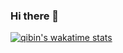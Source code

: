 ### Hi there 👋

[![qibin's wakatime stats](https://github-readme-stats.vercel.app/api/wakatime?username=qibin0506&layout=compact)](https://github.com/anuraghazra/github-readme-stats)

